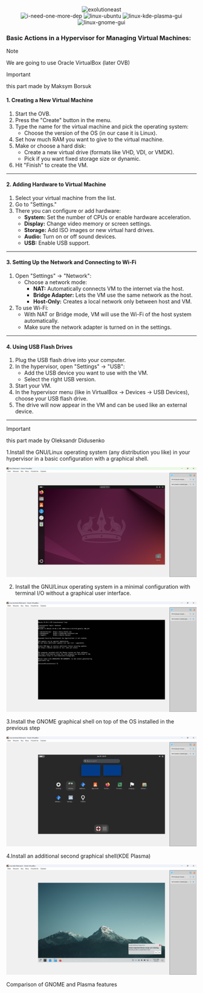 
<div align="center">
  <img src="https://github.com/user-attachments/assets/dcdd0d7c-164c-4a93-a6d8-84b6015c07aa" height="200" width="300" alt="exolutioneast">
</div>

<div align="center">
  <img src="https://github.com/user-attachments/assets/e07ef49b-2b7f-461c-a0da-f55f6aab7317" alt="i-need-one-more-dep">
  <img src="https://github.com/user-attachments/assets/b4a29003-d0da-4248-bf07-1f49b72ba70c" alt="linux-ubuntu">
  <img src="https://github.com/user-attachments/assets/26202f10-9dfb-45c4-a997-b90b1ea1808c" alt="linux-kde-plasma-gui">
  <img src="https://github.com/user-attachments/assets/567fb209-0cf7-41ea-ab04-948bc42783b8" alt="linux-gnome-gui">
</div>



### Basic Actions in a Hypervisor for Managing Virtual Machines:

>[!NOTE]
>We are going to use Oracle VirtualBox (later OVB)

>[!IMPORTANT]
> this part made by Maksym Borsuk



#### **1. Creating a New Virtual Machine**
1. Start the OVB.  
2. Press the "Create" button in the menu.  
3. Type the name for the virtual machine and pick the operating system:  
   - Choose the version of the OS (in our case it is Linux).  
4. Set how much RAM you want to give to the virtual machine.  
5. Make or choose a hard disk:  
   - Create a new virtual drive (formats like VHD, VDI, or VMDK).  
   - Pick if you want fixed storage size or dynamic.  
6. Hit "Finish" to create the VM.

---

#### **2. Adding Hardware to Virtual Machine**
1. Select your virtual machine from the list.  
2. Go to "Settings."  
3. There you can configure or add hardware:  
   - **System:** Set the number of CPUs or enable hardware acceleration.  
   - **Display:** Change video memory or screen settings.  
   - **Storage:** Add ISO images or new virtual hard drives.  
   - **Audio:** Turn on or off sound devices.  
   - **USB:** Enable USB support.

---

#### **3. Setting Up the Network and Connecting to Wi-Fi**
1. Open "Settings" → "Network":  
   - Choose a network mode:  
     - **NAT:** Automatically connects VM to the internet via the host.  
     - **Bridge Adapter:** Lets the VM use the same network as the host.  
     - **Host-Only:** Creates a local network only between host and VM.  
2. To use Wi-Fi:  
   - With NAT or Bridge mode, VM will use the Wi-Fi of the host system automatically.  
   - Make sure the network adapter is turned on in the settings.

---

#### **4. Using USB Flash Drives**
1. Plug the USB flash drive into your computer.  
2. In the hypervisor, open "Settings" → "USB":  
   - Add the USB device you want to use with the VM.  
   - Select the right USB version.  
3. Start your VM.  
4. In the hypervisor menu (like in VirtualBox → Devices → USB Devices), choose your USB flash drive.  
5. The drive will now appear in the VM and can be used like an external device.

---

>[!IMPORTANT]
> this part made by Oleksandr Didusenko

1.Install the GNU/Linux operating system (any distribution you like) in your hypervisor in a basic configuration with a graphical shell.

![Ubuntu](https://github.com/refilutub/operationsystems/blob/СРС_WORK-CASE-№2/linux.png)

2. Install the GNU/Linux operating system in a minimal configuration with terminal I/O without a graphical user interface.
 
![Terminal](https://github.com/refilutub/operationsystems/blob/СРС_WORK-CASE-№2/Linux_terminal.png)

3.Install the GNOME graphical shell on top of the OS installed in the previous step

![GNOME](https://github.com/refilutub/operationsystems/blob/СРС_WORK-CASE-№2/Linux_gnome.png)

4.Install an additional second graphical shell(KDE Plasma)

![KDE](https://github.com/refilutub/operationsystems/blob/СРС_WORK-CASE-№2/Linux_kde.png)

Comparison of GNOME and Plasma features 
